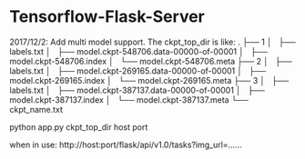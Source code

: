 # Tensorflow-Flask-Server
2017/12/2:
Add multi model support.
The ckpt_top_dir is like:
.
├── 1
│   ├── labels.txt
│   ├── model.ckpt-548706.data-00000-of-00001
│   ├── model.ckpt-548706.index
│   └── model.ckpt-548706.meta
├── 2
│   ├── labels.txt
│   ├── model.ckpt-269165.data-00000-of-00001
│   ├── model.ckpt-269165.index
│   └── model.ckpt-269165.meta
├── 3
│   ├── labels.txt
│   ├── model.ckpt-387137.data-00000-of-00001
│   ├── model.ckpt-387137.index
│   └── model.ckpt-387137.meta
└── ckpt_name.txt

python app.py ckpt_top_dir host port

when in use:
http://host:port/flask/api/v1.0/tasks?img_url=……
